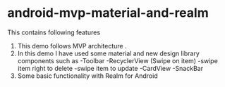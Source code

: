 # android-mvp-material-and-realm
This contains following features 
1) This demo follows MVP architecture .
2) In this demo I have used some material and new design library components such as
   -Toolbar
   -RecyclerView (Swipe on item)
        -swipe item right to delete
        -swipe item to update
   -CardView
   -SnackBar
3) Some basic functionality with Realm for Android

